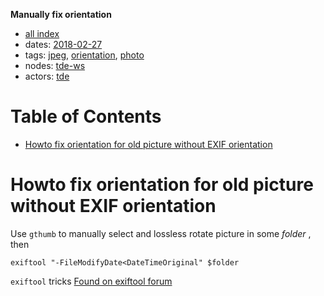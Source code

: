 **Manually fix orientation**

- [all index](/indexed/tde/journal-tde.md)
- dates: [2018-02-27](/indexed/tde/journal-tde.md#dates-2018-02-27)
- tags: [jpeg](/indexed/tde/journal-tde.md#tags-jpeg), [orientation](/indexed/tde/journal-tde.md#tags-orientation), [photo](/indexed/tde/journal-tde.md#tags-photo)
- nodes: [tde-ws](/indexed/tde/journal-tde.md#nodes-tde-ws)
- actors: [tde](/indexed/tde/journal-tde.md#actors-tde)



# Table of Contents

-   [Howto fix orientation for old picture without EXIF orientation](#howto-fix-orientation-for-old-picture-without-exif-orientation)


# Howto fix orientation for old picture without EXIF orientation

Use `gthumb` to manually select and lossless rotate picture in some *folder* , then

```
exiftool "-FileModifyDate<DateTimeOriginal" $folder
```

`exiftool` tricks [Found on exiftool forum][]

[Found on exiftool forum]:
	http://u88.n24.queensu.ca/exiftool/forum/index.php?topic=4596.0
